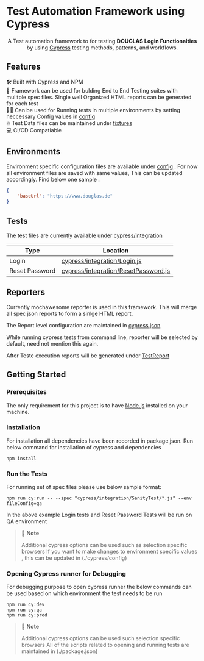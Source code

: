# Test Automation Framework using Cypress

<p align="center">
A Test automation framework to for testing <strong>DOUGLAS Login Functionalties</strong> by using <a href="https://cypress.io">Cypress</a> testing methods, patterns, and workflows.
</p>

## Features

🛠 Built with Cypress and NPM  
🚀 Framework can be used for bulding End to End Testing suites with mulitple spec files. Single well Organized HTML reports can be generated for each test  
👮‍♂️ Can be used for Running tests in multiple environments by setting neccessary Config values in [config](./cypress/config)  
🔥 Test Data files can be maintained under [fixtures](./cypress/fixtures/)  
💻 CI/CD Compatiable  

## Environments

Environment specific configuration files are available under [config](./cypress/config) . For now all environment files are saved with same values, This can be updated accordingly. Find below one sample :

```json
{
    "baseUrl": "https://www.douglas.de"
}
```

## Tests

The test files are currently available under [cypress/integration](./cypress/integration)



| Type             | Location                                                                                  |
| -----------------| ----------------------------------------------------------------------------------------- |
| Login            | [cypress/integration/Login.js](cypress/integration/SanityTest/Login.js)                   |
| Reset Password   | [cypress/integration/ResetPassword.js](cypress/integration/SanityTest/ResetPassword.js)   |


## Reporters

Currently mochawesome reporter is used in this framework. This will merge all spec json reports to form a sinlge HTML report.

The Report level configuration are maintained in [cypress.json](.cypress.json)

While running cypress tests from command line, reporter will be selected by default, need not mention this again.

After Teste execution reports will be generated under [TestReport](.TestReport)

## Getting Started

### Prerequisites

The only requirement for this project is to have [Node.js](https://nodejs.org/en/) installed on your machine.

### Installation

For installation all dependencies have been recorded in package.json. Run below command for installation of cypress and dependencies

```shell
npm install
```

### Run the Tests

For running set of spec files please use below sample format:

```shell
npm run cy:run -- --spec "cypress/integration/SanityTest/*.js" --env fileConfig=qa
```

In the above example Login tests and Reset Password Tests will be run on QA environment

> 🚩 **Note**
>
> Additional cypress options can be used such as selection specific browsers
> If you want to make changes to environment specific values , this can be updated in (./cypress/config)

### Opening Cypress runner for Debugging

For debugging purpose to open cypress runner the below commands can be used based on which environment the test needs to be run

```shell
npm run cy:dev
npm run cy:qa
npm run cy:prod
```

> 🚩 **Note**
>
> Additional cypress options can be used such selection specific browsers
> All of the scripts related to opening and running tests are maintained in (./package.json)